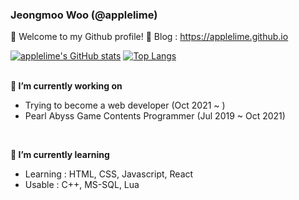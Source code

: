 ### Jeongmoo Woo (@applelime)
👋 Welcome to my Github profile!
📝 Blog : <https://applelime.github.io>

[![applelime's GitHub stats](https://github-readme-stats.vercel.app/api?username=applelime&show_icons=true&theme=dracula)](https://github.com/anuraghazra/github-readme-stats)
[![Top Langs](https://github-readme-stats.vercel.app/api/top-langs/?username=applelime&layout=compact&theme=dracula)](https://github.com/anuraghazra/github-readme-stats)
<br><br>

**🔭 I’m currently working on**
- Trying to become a web developer (Oct 2021 ~ )
- Pearl Abyss Game Contents Programmer (Jul 2019 ~ Oct 2021)
<br>

**🌱 I’m currently learning**
- Learning : HTML, CSS, Javascript, React
- Usable : C++, MS-SQL, Lua
<br>